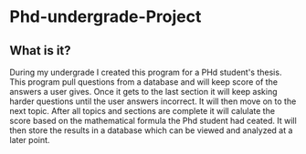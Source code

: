 # Phd-undergrade-Project
## What is it?
During my undergrade I created this program for a PHd student's thesis. This program pull questions from a database and will keep score of the answers a user gives. Once it gets to the last section it will keep asking harder questions until the user answers incorrect. It will then move on to the next topic. After all topics and sections are complete it will calulate the score based on the mathematical formula the Phd student had ceated. It will then store the results in a database which can be viewed and analyzed at a later point.  
